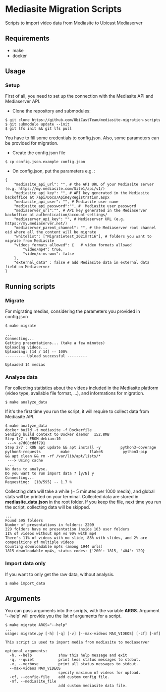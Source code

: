 # Mediasite Migration Scripts

Scripts to import video data from Mediasite to Ubicast Mediaserver

## Requirements

* make
* docker

## Usage

### Setup

First of all, you need to set up the connection with the Mediasite API and Mediaserver API.

- Clone the repository and submodules:

```
$ git clone https://github.com/UbiCastTeam/mediasite-migration-scripts
$ git submodule update --init
$ git lfs init && git lfs pull
```

You have to fill some credentials to config.json. Also, some parameters can be provided for migration.

- Create the config.json file

`$ cp config.json.example config.json`

- On config.json, put the parameters e.g. :

```
{
    "mediasite_api_url": "", # the API URL of your Mediasite server (e.g. https://my.mediasite.com/Site1/api/v1/)
    "mediasite_api_key": "", # API key generated in the Mediasite backoffice at /api/Docs/ApiKeyRegistration.aspx
    "mediasite_api_user": "", # Mediasite user name
    "mediasite_api_password":"", #  Mediasite user password
    "mediaserver_url":"", # API key generated in the Mediaserver backoffice at authentication/account-settings/
    "mediaserver_api_key": "", # Mediaserver URL (e.g. https://my.mediaserver.net/)
    "mediaserver_parent_channel": "", # the Mediaserver root channel oid where all the content will be migrate
    "whitelist": ["Migratietest_2021mrt16"], # folders you want to migrate from Mediasite
    "videos_formats_allowed": {   # video formats allowed
        "video/mp4": true,
        "video/x-ms-wmv": false
    },
    "external_data" : false # add Mediasite data in external data field on Mediaserver
}

```

## Running scripts
### Migrate

For migrating medias, considering the parameters you provided in config.json

`$ make migrate`

```
...
Connecting...
Getting presentations... (take a few minutes)
Uploading videos...
Uploading: [14 / 14] -- 100%
--------- Upload successful ---------

Uploaded 14 medias

```

### Analyze data
For collecting statistics about the videos included in the  Mediasite platform (video type, available file format, ...), and informations for migration.

`$ make analyze_data`

If it's the first time you run the script, it will require to collect data from Mediasite API.
```
$ make analyze_data
docker build -t mediasite -f Dockerfile .
Sending build context to Docker daemon  152.8MB
Step 1/7 : FROM debian:10
 ---> e7d08cddf791
Step 2/7 : RUN apt update && apt install -y         python3-coverage         python3-requests         make         flake8         python3-pip     && apt clean && rm -rf /var/lib/apt/lists/*
 ---> Using cache
 ...
No data to analyse.
Do you want to run import data ? [y/N] y
Connecting...
Requesting:  [10/595] -- 1.7 %

```

Collecting data will take a while (~ 5 minutes per 1000 media), and global stats will be printed on your terminal. Collected data are stored in **mediasite_data.json** in the root folder. If you keep the file, next time you run the script, collecting data will be skipped.

```
...
Found 595 folders
Number of presentations in folders: 2209
229 folders have no presentation inside 103 user folders
11% of videos without mp4 vs 90% with mp4
There's 11% of videos with no slide, 88% with slides, and 2% are compositions of multiple videos
Counting downloadable mp4s (among 1944 urls)
1815 downloadable mp4s, status codes: {'200': 1815, '404': 129}
```

### Import data only
If you want to only get the raw data, without analysis.

`$ make import_data`


## Arguments
You can pass arguments into the scripts, with the variable **ARGS**. Argument '--help' will provide you the list of arguments for a script.

```
$ make migrate ARGS="--help"
...
usage: migrate.py [-h] [-q] [-v] [--max-videos MAX_VIDEOS] [-cf] [-mf]

This script is used to import media from mediasite to mediaserver

optional arguments:
  -h, --help            show this help message and exit
  -q, --quiet           print less status messages to stdout.
  -v, --verbose         print all status messages to stdout.
  --max-videos MAX_VIDEOS
                        specify maximum of videos for upload.
  -cf, --config-file    add custom config file.
  -mf, --mediasite_file
                        add custom mediasite data file.
```


